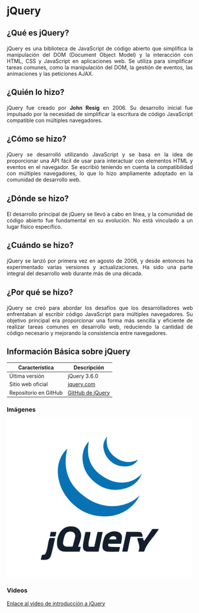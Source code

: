 # jQuery

## <p align="justify">¿Qué es jQuery?</p>

<p align="justify">jQuery es una biblioteca de JavaScript de código abierto que simplifica la manipulación del DOM (Document Object Model) y la interacción con HTML, CSS y JavaScript en aplicaciones web. Se utiliza para simplificar tareas comunes, como la manipulación del DOM, la gestión de eventos, las animaciones y las peticiones AJAX.</p>

## <p align="justify">¿Quién lo hizo?</p>

<p align="justify">jQuery fue creado por <strong>John Resig</strong> en 2006. Su desarrollo inicial fue impulsado por la necesidad de simplificar la escritura de código JavaScript compatible con múltiples navegadores.</p>

## <p align="justify">¿Cómo se hizo?</p>

<p align="justify">jQuery se desarrolló utilizando JavaScript y se basa en la idea de proporcionar una API fácil de usar para interactuar con elementos HTML y eventos en el navegador. Se escribió teniendo en cuenta la compatibilidad con múltiples navegadores, lo que lo hizo ampliamente adoptado en la comunidad de desarrollo web.</p>

## <p align="justify">¿Dónde se hizo?</p>

<p align="justify">El desarrollo principal de jQuery se llevó a cabo en línea, y la comunidad de código abierto fue fundamental en su evolución. No está vinculado a un lugar físico específico.</p>

## <p align="justify">¿Cuándo se hizo?</p>

<p align="justify">jQuery se lanzó por primera vez en agosto de 2006, y desde entonces ha experimentado varias versiones y actualizaciones. Ha sido una parte integral del desarrollo web durante más de una década.</p>

## <p align="justify">¿Por qué se hizo?</p>

<p align="justify">jQuery se creó para abordar los desafíos que los desarrolladores web enfrentaban al escribir código JavaScript para múltiples navegadores. Su objetivo principal era proporcionar una forma más sencilla y eficiente de realizar tareas comunes en desarrollo web, reduciendo la cantidad de código necesario y mejorando la consistencia entre navegadores.</p>

## Información Básica sobre jQuery

| Característica      | Descripción                                      |
|---------------------|--------------------------------------------------|
| Última versión      | jQuery 3.6.0                                     |
| Sitio web oficial   | [jquery.com](https://jquery.com/)               |
| Repositorio en GitHub | [GitHub de jQuery](https://github.com/jquery/jquery) |

### Imágenes

![jQuery Logo](62a76aadbd73a4af5c5d4fc5.png)

### Videos

[Enlace al video de introducción a jQuery](https://www.youtube.com/watch?v=M2ILKmWgW8I&ab_channel=TutorialesatuAlcance)